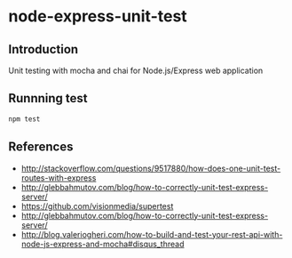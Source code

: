 node-express-unit-test
======================

## Introduction

Unit testing with mocha and chai for Node.js/Express web application

## Runnning test

```bash
npm test
```


## References
- http://stackoverflow.com/questions/9517880/how-does-one-unit-test-routes-with-express
- http://glebbahmutov.com/blog/how-to-correctly-unit-test-express-server/
- https://github.com/visionmedia/supertest
- http://glebbahmutov.com/blog/how-to-correctly-unit-test-express-server/
- http://blog.valeriogheri.com/how-to-build-and-test-your-rest-api-with-node-js-express-and-mocha#disqus_thread
